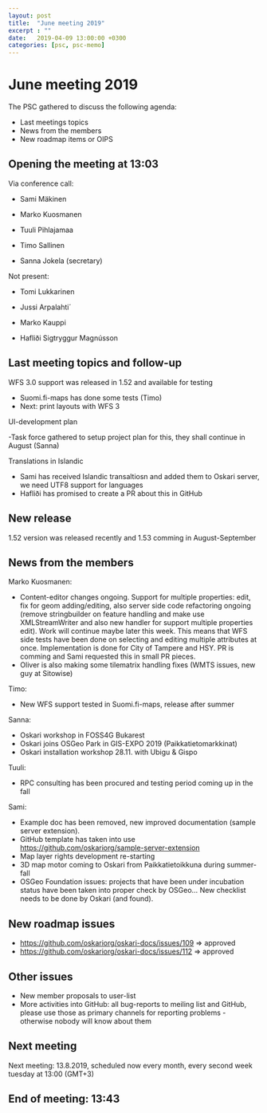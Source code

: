 ```yaml
---
layout: post
title:  "June meeting 2019"
excerpt : ""
date:   2019-04-09 13:00:00 +0300
categories: [psc, psc-memo]
---
```


# June meeting 2019

The PSC gathered to discuss the following agenda:

- Last meetings topics
- News from the members
- New roadmap items or OIPS

## Opening the meeting at 13:03

Via conference call:

- Sami Mäkinen
- Marko Kuosmanen
- Tuuli Pihlajamaa
- Timo Sallinen

- Sanna Jokela (secretary)

Not present:

- Tomi Lukkarinen

- Jussi Arpalahti´
- Marko Kauppi
- Hafliði Sigtryggur Magnússon

## Last meeting topics and follow-up

WFS 3.0 support was released in 1.52 and available for testing 

- Suomi.fi-maps has done some tests (Timo)
- Next: print layouts with WFS 3

UI-development plan

-Task force gathered to setup project plan for this, they shall continue in August (Sanna)

Translations in Islandic

- Sami has received Islandic transaltiosn and added them to Oskari server, we need UTF8 support for languages
- Hafliði has promised to create a PR about this in GitHub

## New release

1.52 version was released recently and 1.53 comming in August-September


## News from the members

Marko Kuosmanen:
- Content-editor changes ongoing. Support for multiple properties: edit, fix for geom adding/editing, also server side code refactoring ongoing (remove stringbuilder on feature handling and make use XMLStreamWriter and also new handler for support multiple properties edit). Work will continue maybe later this week. This means that WFS side tests have been done on selecting and editing multiple attributes at once. Implementation is done for City of Tampere and HSY. PR is comming and Sami requested this in small PR pieces.
- Oliver is also making some tilematrix handling fixes (WMTS issues, new guy at Sitowise)

Timo: 
- New WFS support tested in Suomi.fi-maps, release after summer

Sanna:
- Oskari workshop in FOSS4G Bukarest
- Oskari joins OSGeo Park in GIS-EXPO 2019 (Paikkatietomarkkinat)
- Oskari installation workshop 28.11. with Ubigu & Gispo 

Tuuli:
- RPC consulting has been procured and testing period coming up in the fall

Sami: 
- Example doc has been removed, new improved documentation (sample server extension). 
- GitHub template has taken into use https://github.com/oskariorg/sample-server-extension 
- Map layer rights development re-starting
- 3D map motor coming to Oskari from Paikkatietoikkuna during summer-fall
- OSGeo Foundation issues: projects that have been under incubation status have been taken into proper check by OSGeo… New checklist needs to be done by Oskari (and found). 


## New roadmap issues

- https://github.com/oskariorg/oskari-docs/issues/109 ⇒ approved
- https://github.com/oskariorg/oskari-docs/issues/112 ⇒ approved

## Other issues

- New member proposals to user-list
- More activities into GitHub: all bug-reports to meiling list and GitHub, please use those as primary channels for reporting problems - otherwise nobody will know about them


## Next meeting

Next meeting: 13.8.2019, scheduled now every month, every second week tuesday at 13:00 (GMT+3)

## End of meeting: 13:43
